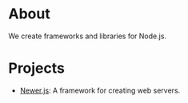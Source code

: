 # About
We create frameworks and libraries for Node.js.

# Projects
- [Newer.js](https://github.com/node-framework/newer.js): A framework for creating web servers.
